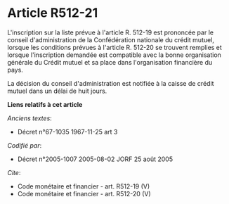 # Article R512-21

L'inscription sur la liste prévue à l'article R. 512-19 est prononcée par le conseil d'administration de la Confédération
nationale du crédit mutuel, lorsque les conditions prévues à l'article R. 512-20 se trouvent remplies et lorsque
l'inscription demandée est compatible avec la bonne organisation générale du Crédit mutuel et sa place dans l'organisation
financière du pays. 

La décision du conseil d'administration est notifiée à la caisse de crédit mutuel dans un délai de huit jours.

**Liens relatifs à cet article**

_Anciens textes_:

  - Décret n°67-1035 1967-11-25 art 3

_Codifié par_:

  - Décret n°2005-1007 2005-08-02 JORF 25 août 2005

_Cite_:

  - Code monétaire et financier - art. R512-19 (V)
  - Code monétaire et financier - art. R512-20 (V)
